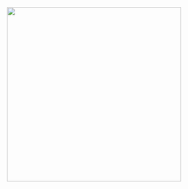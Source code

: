 <div id="header" align="center">
  <img src="https://media4.giphy.com/media/v1.Y2lkPTc5MGI3NjExeng0YXd0dDRldnpxOXlpZHgzeDV6NnQwcmZwMnhjN2JoOWdocnZzbSZlcD12MV9pbnRlcm5hbF9naWZfYnlfaWQmY3Q9Zw/bGgsc5mWoryfgKBx1u/giphy.webp" width="400px" height="400px"/>
<div id="badges">

